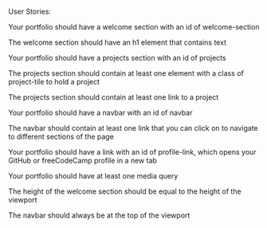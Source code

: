 User Stories:

Your portfolio should have a welcome section with an id of welcome-section

The welcome section should have an h1 element that contains text

Your portfolio should have a projects section with an id of projects

The projects section should contain at least one element with a class of project-tile to hold a project

The projects section should contain at least one link to a project

Your portfolio should have a navbar with an id of navbar

The navbar should contain at least one link that you can click on to navigate to different sections of the page

Your portfolio should have a link with an id of profile-link, which opens your GitHub or freeCodeCamp profile in a new tab

Your portfolio should have at least one media query

The height of the welcome section should be equal to the height of the viewport

The navbar should always be at the top of the viewport